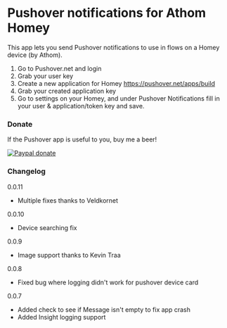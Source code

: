 # Pushover notifications for Athom Homey

This app lets you send Pushover notifications to use in flows on a Homey device (by Athom).

1. Go to Pushover.net and login
2. Grab your user key
3. Create a new application for Homey https://pushover.net/apps/build
4. Grab your created application key
5. Go to settings on your Homey, and under Pushover Notifications fill in your user & application/token key and save.

### Donate
If the Pushover app is useful to you, buy me a beer!

[![Paypal donate][pp-donate-image]][pp-donate-link]

[pp-donate-link]: https://www.paypal.com/cgi-bin/webscr?cmd=_donations&business=D8RA9P824YZ62&lc=NL&item_name=Pushover%2dHomey&currency_code=EUR&bn=PP%2dDonationsBF%3abtn_donateCC_LG%2egif%3aNonHosted
[pp-donate-image]: https://www.paypalobjects.com/en_US/i/btn/btn_donateCC_LG.gif

### Changelog

0.0.11

- Multiple fixes thanks to Veldkornet

0.0.10

- Device searching fix

0.0.9

- Image support thanks to Kevin Traa

0.0.8

- Fixed bug where logging didn't work for pushover device card

0.0.7

- Added check to see if Message isn't empty to fix app crash
- Added Insight logging support
